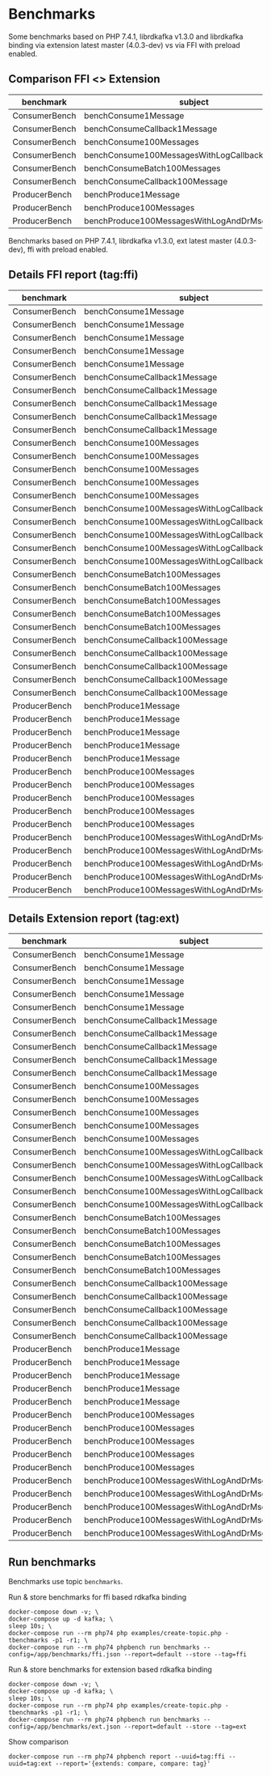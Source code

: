 # Benchmarks

Some benchmarks based on PHP 7.4.1, librdkafka v1.3.0 and librdkafka binding via extension latest master (4.0.3-dev) vs via FFI with preload enabled.

## Comparison FFI <> Extension

| benchmark     | subject                                         | set | revs | tag:ffi:mean | tag:ext:mean |
|---------------|-------------------------------------------------|-----|------|--------------|--------------|
| ConsumerBench | benchConsume1Message                            | 0   | 100  | 28,321.140μs | 27,761.178μs |
| ConsumerBench | benchConsumeCallback1Message                    | 0   | 100  | 28,499.664μs | 27,838.560μs |
| ConsumerBench | benchConsume100Messages                         | 0   | 100  | 39,748.522μs | 38,886.366μs |
| ConsumerBench | benchConsume100MessagesWithLogCallback          | 0   | 100  | 41,097.162μs | 39,148.838μs |
| ConsumerBench | benchConsumeBatch100Messages                    | 0   | 100  | 32,116.332μs | 27,272.554μs |
| ConsumerBench | benchConsumeCallback100Message                  | 0   | 100  | 35,445.358μs | 27,619.512μs |
| ProducerBench | benchProduce1Message                            | 0   | 100  | 3,776.272μs  | 3,654.974μs  |
| ProducerBench | benchProduce100Messages                         | 0   | 100  | 3,844.302μs  | 3,847.884μs  |
| ProducerBench | benchProduce100MessagesWithLogAndDrMsgCallbacks | 0   | 100  | 5,613.870μs  | 4,250.210μs  |

Benchmarks based on PHP 7.4.1, librdkafka v1.3.0, ext latest master (4.0.3-dev), ffi with preload enabled.

## Details FFI report (tag:ffi)

| benchmark     | subject                                         | set | revs | iter | mem_peak | time_rev     | comp_z_value | comp_deviation |
|---------------|-------------------------------------------------|-----|------|------|----------|--------------|--------------|----------------|
| ConsumerBench | benchConsume1Message                            | 0   | 100  | 0    | 484,456b | 27,864.920μs | -0.66σ       | -1.61%         |
| ConsumerBench | benchConsume1Message                            | 0   | 100  | 1    | 484,456b | 28,127.860μs | -0.28σ       | -0.68%         |
| ConsumerBench | benchConsume1Message                            | 0   | 100  | 2    | 484,456b | 27,966.430μs | -0.51σ       | -1.25%         |
| ConsumerBench | benchConsume1Message                            | 0   | 100  | 3    | 484,456b | 27,947.380μs | -0.54σ       | -1.32%         |
| ConsumerBench | benchConsume1Message                            | 0   | 100  | 4    | 484,456b | 29,699.110μs | +1.98σ       | +4.87%         |
| ConsumerBench | benchConsumeCallback1Message                    | 0   | 100  | 0    | 522,248b | 29,290.690μs | +1.43σ       | +2.78%         |
| ConsumerBench | benchConsumeCallback1Message                    | 0   | 100  | 1    | 522,248b | 28,289.090μs | -0.38σ       | -0.74%         |
| ConsumerBench | benchConsumeCallback1Message                    | 0   | 100  | 2    | 522,248b | 28,999.610μs | +0.90σ       | +1.75%         |
| ConsumerBench | benchConsumeCallback1Message                    | 0   | 100  | 3    | 522,248b | 27,832.030μs | -1.2σ        | -2.34%         |
| ConsumerBench | benchConsumeCallback1Message                    | 0   | 100  | 4    | 522,248b | 28,086.900μs | -0.74σ       | -1.45%         |
| ConsumerBench | benchConsume100Messages                         | 0   | 100  | 0    | 484,456b | 39,899.100μs | +0.59σ       | +0.38%         |
| ConsumerBench | benchConsume100Messages                         | 0   | 100  | 1    | 484,456b | 39,794.360μs | +0.18σ       | +0.12%         |
| ConsumerBench | benchConsume100Messages                         | 0   | 100  | 2    | 484,456b | 39,953.910μs | +0.81σ       | +0.52%         |
| ConsumerBench | benchConsume100Messages                         | 0   | 100  | 3    | 484,456b | 39,250.000μs | -1.96σ       | -1.25%         |
| ConsumerBench | benchConsume100Messages                         | 0   | 100  | 4    | 484,456b | 39,845.240μs | +0.38σ       | +0.24%         |
| ConsumerBench | benchConsume100MessagesWithLogCallback          | 0   | 100  | 0    | 487,664b | 40,179.520μs | -0.95σ       | -2.23%         |
| ConsumerBench | benchConsume100MessagesWithLogCallback          | 0   | 100  | 1    | 487,664b | 41,566.060μs | +0.49σ       | +1.14%         |
| ConsumerBench | benchConsume100MessagesWithLogCallback          | 0   | 100  | 2    | 487,664b | 42,548.670μs | +1.50σ       | +3.53%         |
| ConsumerBench | benchConsume100MessagesWithLogCallback          | 0   | 100  | 3    | 487,664b | 41,300.000μs | +0.21σ       | +0.49%         |
| ConsumerBench | benchConsume100MessagesWithLogCallback          | 0   | 100  | 4    | 487,664b | 39,891.560μs | -1.25σ       | -2.93%         |
| ConsumerBench | benchConsumeBatch100Messages                    | 0   | 100  | 0    | 484,504b | 31,337.630μs | -1.07σ       | -2.42%         |
| ConsumerBench | benchConsumeBatch100Messages                    | 0   | 100  | 1    | 484,504b | 31,914.840μs | -0.28σ       | -0.63%         |
| ConsumerBench | benchConsumeBatch100Messages                    | 0   | 100  | 2    | 484,504b | 32,159.880μs | +0.06σ       | +0.14%         |
| ConsumerBench | benchConsumeBatch100Messages                    | 0   | 100  | 3    | 484,504b | 33,465.880μs | +1.86σ       | +4.20%         |
| ConsumerBench | benchConsumeBatch100Messages                    | 0   | 100  | 4    | 484,504b | 31,703.430μs | -0.57σ       | -1.29%         |
| ConsumerBench | benchConsumeCallback100Message                  | 0   | 100  | 0    | 522,248b | 35,083.970μs | -0.45σ       | -1.02%         |
| ConsumerBench | benchConsumeCallback100Message                  | 0   | 100  | 1    | 522,248b | 36,738.230μs | +1.62σ       | +3.65%         |
| ConsumerBench | benchConsumeCallback100Message                  | 0   | 100  | 2    | 522,248b | 34,887.290μs | -0.7σ        | -1.57%         |
| ConsumerBench | benchConsumeCallback100Message                  | 0   | 100  | 3    | 522,248b | 34,552.140μs | -1.12σ       | -2.52%         |
| ConsumerBench | benchConsumeCallback100Message                  | 0   | 100  | 4    | 522,248b | 35,965.160μs | +0.65σ       | +1.47%         |
| ProducerBench | benchProduce1Message                            | 0   | 100  | 0    | 463,104b | 3,758.360μs  | -0.19σ       | -0.47%         |
| ProducerBench | benchProduce1Message                            | 0   | 100  | 1    | 463,104b | 3,860.560μs  | +0.91σ       | +2.23%         |
| ProducerBench | benchProduce1Message                            | 0   | 100  | 2    | 463,104b | 3,604.400μs  | -1.86σ       | -4.55%         |
| ProducerBench | benchProduce1Message                            | 0   | 100  | 3    | 463,104b | 3,836.530μs  | +0.65σ       | +1.60%         |
| ProducerBench | benchProduce1Message                            | 0   | 100  | 4    | 463,104b | 3,821.510μs  | +0.49σ       | +1.20%         |
| ProducerBench | benchProduce100Messages                         | 0   | 100  | 0    | 463,104b | 3,987.200μs  | +1.48σ       | +3.72%         |
| ProducerBench | benchProduce100Messages                         | 0   | 100  | 1    | 463,104b | 3,850.450μs  | +0.06σ       | +0.16%         |
| ProducerBench | benchProduce100Messages                         | 0   | 100  | 2    | 463,104b | 3,682.650μs  | -1.67σ       | -4.2%          |
| ProducerBench | benchProduce100Messages                         | 0   | 100  | 3    | 463,104b | 3,859.870μs  | +0.16σ       | +0.40%         |
| ProducerBench | benchProduce100Messages                         | 0   | 100  | 4    | 463,104b | 3,841.340μs  | -0.03σ       | -0.08%         |
| ProducerBench | benchProduce100MessagesWithLogAndDrMsgCallbacks | 0   | 100  | 0    | 582,736b | 5,587.570μs  | -0.2σ        | -0.47%         |
| ProducerBench | benchProduce100MessagesWithLogAndDrMsgCallbacks | 0   | 100  | 1    | 582,736b | 5,627.670μs  | +0.10σ       | +0.25%         |
| ProducerBench | benchProduce100MessagesWithLogAndDrMsgCallbacks | 0   | 100  | 2    | 582,736b | 5,399.930μs  | -1.61σ       | -3.81%         |
| ProducerBench | benchProduce100MessagesWithLogAndDrMsgCallbacks | 0   | 100  | 3    | 582,736b | 5,638.700μs  | +0.19σ       | +0.44%         |
| ProducerBench | benchProduce100MessagesWithLogAndDrMsgCallbacks | 0   | 100  | 4    | 582,736b | 5,815.480μs  | +1.52σ       | +3.59%         |

## Details Extension report (tag:ext)

| benchmark     | subject                                         | set | revs | iter | mem_peak | time_rev     | comp_z_value | comp_deviation |
|---------------|-------------------------------------------------|-----|------|------|----------|--------------|--------------|----------------|
| ConsumerBench | benchConsume1Message                            | 0   | 100  | 0    | 785,728b | 27,517.750μs | -0.58σ       | -0.88%         |
| ConsumerBench | benchConsume1Message                            | 0   | 100  | 1    | 785,728b | 27,388.620μs | -0.88σ       | -1.34%         |
| ConsumerBench | benchConsume1Message                            | 0   | 100  | 2    | 785,728b | 28,076.380μs | +0.74σ       | +1.14%         |
| ConsumerBench | benchConsume1Message                            | 0   | 100  | 3    | 785,728b | 28,437.340μs | +1.60σ       | +2.44%         |
| ConsumerBench | benchConsume1Message                            | 0   | 100  | 4    | 785,728b | 27,385.800μs | -0.89σ       | -1.35%         |
| ConsumerBench | benchConsumeCallback1Message                    | 0   | 100  | 0    | 785,776b | 27,079.990μs | -0.89σ       | -2.72%         |
| ConsumerBench | benchConsumeCallback1Message                    | 0   | 100  | 1    | 785,776b | 26,608.990μs | -1.45σ       | -4.42%         |
| ConsumerBench | benchConsumeCallback1Message                    | 0   | 100  | 2    | 785,776b | 28,148.360μs | +0.36σ       | +1.11%         |
| ConsumerBench | benchConsumeCallback1Message                    | 0   | 100  | 3    | 785,776b | 28,560.720μs | +0.85σ       | +2.59%         |
| ConsumerBench | benchConsumeCallback1Message                    | 0   | 100  | 4    | 785,776b | 28,794.740μs | +1.12σ       | +3.43%         |
| ConsumerBench | benchConsume100Messages                         | 0   | 100  | 0    | 785,728b | 38,477.190μs | -0.65σ       | -1.05%         |
| ConsumerBench | benchConsume100Messages                         | 0   | 100  | 1    | 785,728b | 40,077.640μs | +1.89σ       | +3.06%         |
| ConsumerBench | benchConsume100Messages                         | 0   | 100  | 2    | 785,728b | 38,295.750μs | -0.94σ       | -1.52%         |
| ConsumerBench | benchConsume100Messages                         | 0   | 100  | 3    | 785,728b | 38,658.960μs | -0.36σ       | -0.58%         |
| ConsumerBench | benchConsume100Messages                         | 0   | 100  | 4    | 785,728b | 38,922.290μs | +0.06σ       | +0.09%         |
| ConsumerBench | benchConsume100MessagesWithLogCallback          | 0   | 100  | 0    | 785,824b | 38,936.770μs | -0.99σ       | -0.54%         |
| ConsumerBench | benchConsume100MessagesWithLogCallback          | 0   | 100  | 1    | 785,824b | 38,857.580μs | -1.36σ       | -0.74%         |
| ConsumerBench | benchConsume100MessagesWithLogCallback          | 0   | 100  | 2    | 785,824b | 39,413.160μs | +1.24σ       | +0.68%         |
| ConsumerBench | benchConsume100MessagesWithLogCallback          | 0   | 100  | 3    | 785,824b | 39,270.870μs | +0.57σ       | +0.31%         |
| ConsumerBench | benchConsume100MessagesWithLogCallback          | 0   | 100  | 4    | 785,824b | 39,265.810μs | +0.55σ       | +0.30%         |
| ConsumerBench | benchConsumeBatch100Messages                    | 0   | 100  | 0    | 785,776b | 28,245.120μs | +1.23σ       | +3.57%         |
| ConsumerBench | benchConsumeBatch100Messages                    | 0   | 100  | 1    | 785,776b | 27,413.020μs | +0.18σ       | +0.52%         |
| ConsumerBench | benchConsumeBatch100Messages                    | 0   | 100  | 2    | 785,776b | 27,969.150μs | +0.88σ       | +2.55%         |
| ConsumerBench | benchConsumeBatch100Messages                    | 0   | 100  | 3    | 785,776b | 26,190.900μs | -1.36σ       | -3.97%         |
| ConsumerBench | benchConsumeBatch100Messages                    | 0   | 100  | 4    | 785,776b | 26,544.580μs | -0.92σ       | -2.67%         |
| ConsumerBench | benchConsumeCallback100Message                  | 0   | 100  | 0    | 785,776b | 27,721.220μs | +0.25σ       | +0.37%         |
| ConsumerBench | benchConsumeCallback100Message                  | 0   | 100  | 1    | 785,776b | 27,122.050μs | -1.24σ       | -1.8%          |
| ConsumerBench | benchConsumeCallback100Message                  | 0   | 100  | 2    | 785,776b | 28,265.170μs | +1.61σ       | +2.34%         |
| ConsumerBench | benchConsumeCallback100Message                  | 0   | 100  | 3    | 785,776b | 27,274.250μs | -0.86σ       | -1.25%         |
| ConsumerBench | benchConsumeCallback100Message                  | 0   | 100  | 4    | 785,776b | 27,714.870μs | +0.24σ       | +0.35%         |
| ProducerBench | benchProduce1Message                            | 0   | 100  | 0    | 785,304b | 3,553.950μs  | -1.39σ       | -2.76%         |
| ProducerBench | benchProduce1Message                            | 0   | 100  | 1    | 785,304b | 3,696.680μs  | +0.57σ       | +1.14%         |
| ProducerBench | benchProduce1Message                            | 0   | 100  | 2    | 785,304b | 3,651.610μs  | -0.05σ       | -0.09%         |
| ProducerBench | benchProduce1Message                            | 0   | 100  | 3    | 785,304b | 3,765.880μs  | +1.52σ       | +3.03%         |
| ProducerBench | benchProduce1Message                            | 0   | 100  | 4    | 785,304b | 3,606.750μs  | -0.66σ       | -1.32%         |
| ProducerBench | benchProduce100Messages                         | 0   | 100  | 0    | 785,304b | 3,705.950μs  | -1.41σ       | -3.69%         |
| ProducerBench | benchProduce100Messages                         | 0   | 100  | 1    | 785,304b | 3,878.600μs  | +0.31σ       | +0.80%         |
| ProducerBench | benchProduce100Messages                         | 0   | 100  | 2    | 785,304b | 3,995.870μs  | +1.47σ       | +3.85%         |
| ProducerBench | benchProduce100Messages                         | 0   | 100  | 3    | 785,304b | 3,770.240μs  | -0.77σ       | -2.02%         |
| ProducerBench | benchProduce100Messages                         | 0   | 100  | 4    | 785,304b | 3,888.760μs  | +0.41σ       | +1.06%         |
| ProducerBench | benchProduce100MessagesWithLogAndDrMsgCallbacks | 0   | 100  | 0    | 785,496b | 4,286.790μs  | +0.35σ       | +0.86%         |
| ProducerBench | benchProduce100MessagesWithLogAndDrMsgCallbacks | 0   | 100  | 1    | 785,496b | 4,286.810μs  | +0.35σ       | +0.86%         |
| ProducerBench | benchProduce100MessagesWithLogAndDrMsgCallbacks | 0   | 100  | 2    | 785,496b | 4,398.450μs  | +1.44σ       | +3.49%         |
| ProducerBench | benchProduce100MessagesWithLogAndDrMsgCallbacks | 0   | 100  | 3    | 785,496b | 4,184.740μs  | -0.63σ       | -1.54%         |
| ProducerBench | benchProduce100MessagesWithLogAndDrMsgCallbacks | 0   | 100  | 4    | 785,496b | 4,094.260μs  | -1.51σ       | -3.67%         |

## Run benchmarks

Benchmarks use topic ```benchmarks```.

Run & store benchmarks for ffi based rdkafka binding

    docker-compose down -v; \
    docker-compose up -d kafka; \
    sleep 10s; \
    docker-compose run --rm php74 php examples/create-topic.php -tbenchmarks -p1 -r1; \
    docker-compose run --rm php74 phpbench run benchmarks --config=/app/benchmarks/ffi.json --report=default --store --tag=ffi

Run & store benchmarks for extension based rdkafka binding

    docker-compose down -v; \
    docker-compose up -d kafka; \
    sleep 10s; \
    docker-compose run --rm php74 php examples/create-topic.php -tbenchmarks -p1 -r1; \
    docker-compose run --rm php74 phpbench run benchmarks --config=/app/benchmarks/ext.json --report=default --store --tag=ext

Show comparison

    docker-compose run --rm php74 phpbench report --uuid=tag:ffi --uuid=tag:ext --report='{extends: compare, compare: tag}'